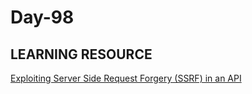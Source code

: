 # Day-98 

## LEARNING RESOURCE

[Exploiting Server Side Request Forgery (SSRF) in an API](https://danaepp.com/exploiting-ssrf-in-an-api)
